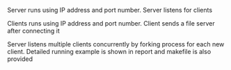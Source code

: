 Server runs using IP address and port number. Server listens for clients


Clients runs using IP address and port number. Client sends a file server after connecting it


Server listens multiple clients concurrently by forking process for each new client. Detailed running example is shown in report and makefile is also provided
